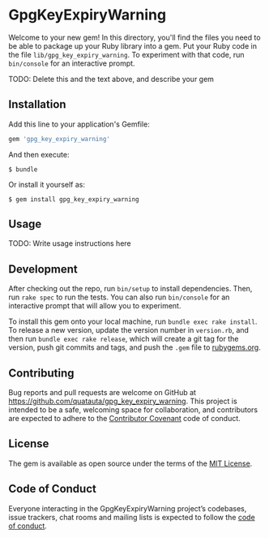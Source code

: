 # GpgKeyExpiryWarning

Welcome to your new gem! In this directory, you'll find the files you need to be able to package up your Ruby library into a gem. Put your Ruby code in the file `lib/gpg_key_expiry_warning`. To experiment with that code, run `bin/console` for an interactive prompt.

TODO: Delete this and the text above, and describe your gem

## Installation

Add this line to your application's Gemfile:

```ruby
gem 'gpg_key_expiry_warning'
```

And then execute:

    $ bundle

Or install it yourself as:

    $ gem install gpg_key_expiry_warning

## Usage

TODO: Write usage instructions here

## Development

After checking out the repo, run `bin/setup` to install dependencies. Then, run `rake spec` to run the tests. You can also run `bin/console` for an interactive prompt that will allow you to experiment.

To install this gem onto your local machine, run `bundle exec rake install`. To release a new version, update the version number in `version.rb`, and then run `bundle exec rake release`, which will create a git tag for the version, push git commits and tags, and push the `.gem` file to [rubygems.org](https://rubygems.org).

## Contributing

Bug reports and pull requests are welcome on GitHub at https://github.com/quatauta/gpg_key_expiry_warning. This project is intended to be a safe, welcoming space for collaboration, and contributors are expected to adhere to the [Contributor Covenant](http://contributor-covenant.org) code of conduct.

## License

The gem is available as open source under the terms of the [MIT License](https://opensource.org/licenses/MIT).

## Code of Conduct

Everyone interacting in the GpgKeyExpiryWarning project’s codebases, issue trackers, chat rooms and mailing lists is expected to follow the [code of conduct](https://github.com/quatauta/gpg_key_expiry_warning/blob/master/CODE_OF_CONDUCT.md).
